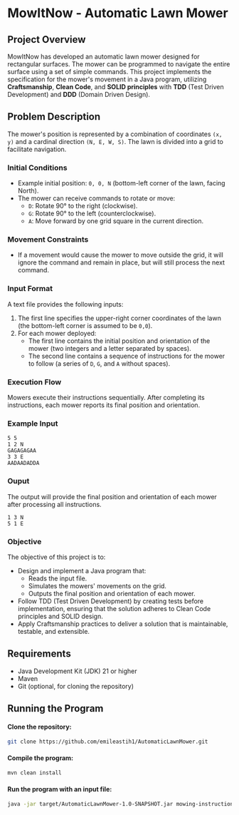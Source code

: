 # MowItNow - Automatic Lawn Mower

## Project Overview

MowItNow has developed an automatic lawn mower designed for rectangular surfaces. The mower can be programmed to navigate the entire surface using a set of simple commands. This project implements the specification for the mower's movement in a Java program, utilizing **Craftsmanship**, **Clean Code**, and **SOLID principles** with **TDD** (Test Driven Development) and **DDD** (Domain Driven Design).

## Problem Description

The mower's position is represented by a combination of coordinates `(x, y)` and a cardinal direction `(N, E, W, S)`. The lawn is divided into a grid to facilitate navigation.

### Initial Conditions

- Example initial position: `0, 0, N` (bottom-left corner of the lawn, facing North).
- The mower can receive commands to rotate or move:
    - `D`: Rotate 90° to the right (clockwise).
    - `G`: Rotate 90° to the left (counterclockwise).
    - `A`: Move forward by one grid square in the current direction.

### Movement Constraints

- If a movement would cause the mower to move outside the grid, it will ignore the command and remain in place, but will still process the next command.

### Input Format

A text file provides the following inputs:
1. The first line specifies the upper-right corner coordinates of the lawn (the bottom-left corner is assumed to be `0,0`).
2. For each mower deployed:
    - The first line contains the initial position and orientation of the mower (two integers and a letter separated by spaces).
    - The second line contains a sequence of instructions for the mower to follow (a series of `D`, `G`, and `A` without spaces).

### Execution Flow

Mowers execute their instructions sequentially. After completing its instructions, each mower reports its final position and orientation.

### Example Input

```plaintext
5 5
1 2 N
GAGAGAGAA
3 3 E
AADAADADDA
```

### Ouput
The output will provide the final position and orientation of each mower after processing all instructions.
```plaintext
1 3 N
5 1 E
```

### Objective
The objective of this project is to:

- Design and implement a Java program that:
    - Reads the input file.
    - Simulates the mowers' movements on the grid.
    - Outputs the final position and orientation of each mower.
- Follow TDD (Test Driven Development) by creating tests before implementation, ensuring that the solution adheres to Clean Code principles and SOLID design.
- Apply Craftsmanship practices to deliver a solution that is maintainable, testable, and extensible.

## Requirements

- Java Development Kit (JDK) 21 or higher
- Maven
- Git (optional, for cloning the repository)

## Running the Program

#### Clone the repository:
```bash 
git clone https://github.com/emileastih1/AutomaticLawnMower.git
```
#### Compile the program:
```bash  
mvn clean install
```
#### Run the program with an input file:
```bash  
java -jar target/AutomaticLawnMower-1.0-SNAPSHOT.jar mowing-instructions.txt
```
